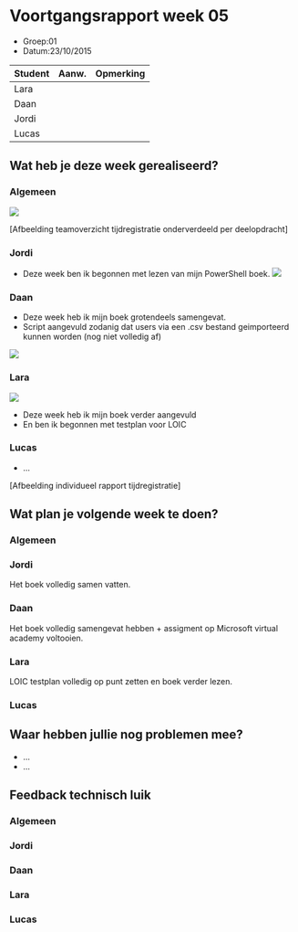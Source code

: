 # Voortgangsrapport week 05

* Groep:01
* Datum:23/10/2015

| Student  | Aanw. | Opmerking |
| :---     | :---  | :---      |
| Lara |   |           |
| Daan |       |           |
| Jordi |       |           |
| Lucas |       |           |

## Wat heb je deze week gerealiseerd?

### Algemeen

![](https://github.com/HoGentTIN/ops3-g01/blob/master/weekrapport/img/huboardweek5.PNG)

[Afbeelding teamoverzicht tijdregistratie onderverdeeld per deelopdracht]

### Jordi

* Deze week ben ik begonnen met lezen van mijn PowerShell boek.
![](https://github.com/HoGentTIN/ops3-g01/blob/master/weekrapport/img/Week5_Jordi_toggle.PNG)
### Daan

* Deze week heb ik mijn boek grotendeels samengevat.
* Script aangevuld zodanig dat users via een .csv bestand geimporteerd kunnen worden (nog niet volledig af)

![](https://github.com/HoGentTIN/ops3-g01/blob/master/weekrapport/img/Week5_Daan_toggle.PNG)

### Lara
![](https://github.com/HoGentTIN/ops3-g01/blob/master/weekrapport/img/lara5.png?raw=true)
* Deze week heb ik mijn boek verder aangevuld
* En ben ik begonnen met testplan voor LOIC


### Lucas

* ...

[Afbeelding individueel rapport tijdregistratie]

## Wat plan je volgende week te doen?

### Algemeen
### Jordi
Het boek volledig samen vatten.
### Daan
Het boek volledig samengevat hebben + assigment op Microsoft virtual academy voltooien.
### Lara
LOIC testplan volledig op punt zetten en boek verder lezen.
### Lucas

## Waar hebben jullie nog problemen mee?

* ...
* ...

## Feedback technisch luik

### Algemeen

### Jordi
### Daan
### Lara
### Lucas



